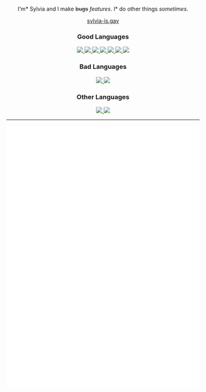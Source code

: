 <div align="center">
   <p>
      I'm* Sylvia and I make <s>bugs</s> <i>features</i>. I* do other things <i>sometimes</i>.
   </p>

   <a href="https://sylvia-is.gay">sylvia-is.gay</a>

   <h3>Good Languages</h3>

   <p>
      <a href="https://lua.org">
         <img src="https://img.shields.io/badge/Lua-2C2D72?style=flat-square&logo=lua"/>
      </a>
      <a href="https://rust-lang.org">
         <img src="https://img.shields.io/badge/Rust-000000?style=flat-square&logo=rust"/>
      </a>
      <a href="https://elixir-lang.org">
         <img src="https://img.shields.io/badge/Elixir-4B275F?style=flat-square&logo=elixir"/>
      </a>
      <a href="https://kotlinlang.org">
         <img src="https://img.shields.io/badge/Kotlin-FFFFFF?style=flat-square&logo=kotlin"/>
      </a>
      <a href="https://www.iso.org/standard/74528.html">
         <img src="https://img.shields.io/badge/C-FFFFFF?style=flat-square&logo=c"/> </a>
      <a href="https://elm-lang.org">
         <img src="https://img.shields.io/badge/Elm-FFFFFF?style=flat-square&logo=elm"/>
      </a>
      <a href="https://ziglang.org">
         <img src="https://img.shields.io/badge/Zig-FFFFFF?style=flat-square&logo=zig"/>
      </a>
   </p>

   <h3>Bad Languages</h3>

   <p>
      <a href="https://www.java.com/en">
         <img src="https://img.shields.io/badge/Java-007396?style=flat-square&logo=coffeescript"/>
      </a>
      <a href="https://developer.mozilla.org/en-US/docs/Web/javascript">
         <img src="https://img.shields.io/badge/JavaScript-FFFFFF?style=flat-square&logo=javascript"/>
      </a>
   </p>

   <h3>Other Languages</h3>

   <p>
      <a href="https://www.typescriptlang.org">
         <img src="https://img.shields.io/badge/TypeScript-FFFFFF?style=flat-square&logo=typescript"/>
      </a>
      <a href="https://python.org">
         <img src="https://img.shields.io/badge/Python-FFFFFF?style=flat-square&logo=python"/>
      </a>
   </p>

   <hr/>

   <img src="./github-metrics.svg" />
</div>
